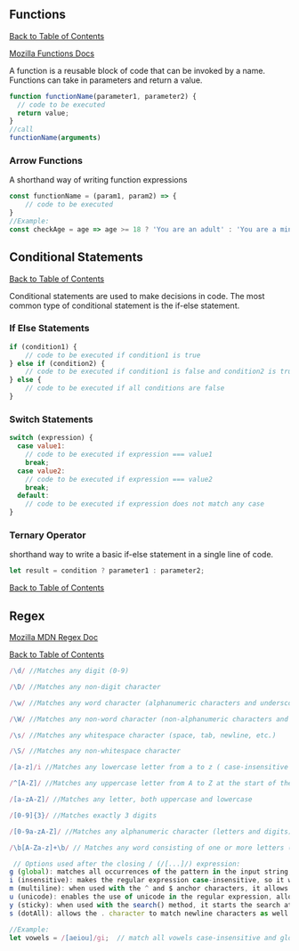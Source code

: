 ## Functions 

[Back to Table of Contents](../README.md/#Table-of-Contents)

[Mozilla Functions Docs](https://developer.mozilla.org/en-US/docs/Web/JavaScript/Guide/Functions)

A function is a reusable block of code that can be invoked by a name. Functions can take in parameters and return a value.
```javascript
function functionName(parameter1, parameter2) {
  // code to be executed
  return value;
}
//call
functionName(arguments)
```
### Arrow Functions
A shorthand way of writing function expressions
```javascript
const functionName = (param1, param2) => {
    // code to be executed
}
//Example:
const checkAge = age => age >= 18 ? 'You are an adult' : 'You are a minor';  // Left side of : will run if true, right side if false
```

## Conditional Statements

[Back to Table of Contents](../README.md/#Table-of-Contents)

Conditional statements are used to make decisions in code. The most common type of conditional statement is the if-else statement.

### If Else Statements
```javascript
if (condition1) {
    // code to be executed if condition1 is true
} else if (condition2) {
    // code to be executed if condition1 is false and condition2 is true
} else {
    // code to be executed if all conditions are false
}
```

### Switch Statements
```javascript
switch (expression) {
  case value1:
    // code to be executed if expression === value1
    break;
  case value2:
    // code to be executed if expression === value2
    break;
  default:
    // code to be executed if expression does not match any case
}
```

### Ternary Operator
shorthand way to write a basic if-else statement in a single line of code.
```javascript
let result = condition ? parameter1 : parameter2;
```

[Back to Table of Contents](../README.md/#Table-of-Contents)

## Regex

[Mozilla MDN Regex Doc](https://developer.mozilla.org/en-US/docs/Web/JavaScript/Guide/Regular_Expressions)

[Back to Table of Contents](../README.md/#Table-of-Contents)

```javascript
/\d/ //Matches any digit (0-9)

/\D/ //Matches any non-digit character

/\w/ //Matches any word character (alphanumeric characters and underscores)

/\W/ //Matches any non-word character (non-alphanumeric characters and spaces)

/\s/ //Matches any whitespace character (space, tab, newline, etc.)

/\S/ //Matches any non-whitespace character

/[a-z]/i //Matches any lowercase letter from a to z ( case-insensitive )

/^[A-Z]/ //Matches any uppercase letter from A to Z at the start of the string

/[a-zA-Z]/ //Matches any letter, both uppercase and lowercase

/[0-9]{3}/ //Matches exactly 3 digits

/[0-9a-zA-Z]/ //Matches any alphanumeric character (letters and digits)

/\b[A-Za-z]+\b/ // Matches any word consisting of one or more letters (case-insensitive), surrounded by word boundaries
```
```javascript
 // Options used after the closing / (/[...]/) expression:
g (global): matches all occurrences of the pattern in the input string, rather than stopping after the first match.
i (insensitive): makes the regular expression case-insensitive, so it will match both uppercase and lowercase characters.
m (multiline): when used with the ^ and $ anchor characters, it allows them to match the start and end of each line in the input string, rather than the start and end of the whole string.
u (unicode): enables the use of unicode in the regular expression, allowing for the matching of unicode characters and properties.
y (sticky): when used with the search() method, it starts the search at the last position of the previous match rather than the default position of 0.
s (dotAll): allows the . character to match newline characters as well.

//Example:
let vowels = /[aeiou]/gi;  // match all vowels case-insensitive and globally
```
